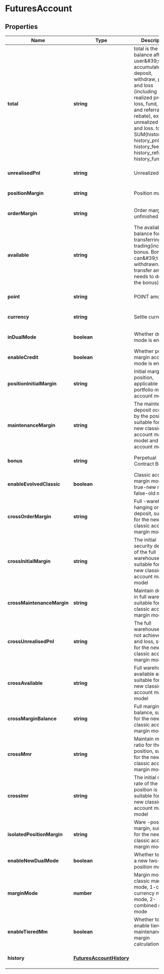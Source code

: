 # FuturesAccount

## Properties

Name | Type | Description | Notes
------------ | ------------- | ------------- | -------------
**total** | **string** | total is the balance after the user\&#39;s accumulated deposit, withdraw, profit and loss (including realized profit and loss, fund, fee and referral rebate), excluding unrealized profit and loss.  total &#x3D; SUM(history_dnw, history_pnl, history_fee, history_refr, history_fund) | [optional] [default to undefined]
**unrealisedPnl** | **string** | Unrealized PNL. | [optional] [default to undefined]
**positionMargin** | **string** | Position margin. | [optional] [default to undefined]
**orderMargin** | **string** | Order margin of unfinished orders. | [optional] [default to undefined]
**available** | **string** | The available balance for transferring or trading(including bonus. Bonus can\&#39;t be withdrawn. The transfer amount needs to deduct the bonus) | [optional] [default to undefined]
**point** | **string** | POINT amount. | [optional] [default to undefined]
**currency** | **string** | Settle currency. | [optional] [default to undefined]
**inDualMode** | **boolean** | Whether dual mode is enabled. | [optional] [default to undefined]
**enableCredit** | **boolean** | Whether portfolio margin account mode is enabled. | [optional] [default to undefined]
**positionInitialMargin** | **string** | Initial margin position, applicable to the portfolio margin account model. | [optional] [default to undefined]
**maintenanceMargin** | **string** | The maintenance deposit occupied by the position is suitable for the new classic account margin model and unified account model | [optional] [default to undefined]
**bonus** | **string** | Perpetual Contract Bonus. | [optional] [default to undefined]
**enableEvolvedClassic** | **boolean** | Classic account margin mode, true-new mode, false-old mode. | [optional] [default to undefined]
**crossOrderMargin** | **string** | Full -warehouse hanging order deposit, suitable for the new classic account margin model | [optional] [default to undefined]
**crossInitialMargin** | **string** | The initial security deposit of the full warehouse is suitable for the new classic account margin model | [optional] [default to undefined]
**crossMaintenanceMargin** | **string** | Maintain deposit in full warehouse, suitable for new classic account margin models | [optional] [default to undefined]
**crossUnrealisedPnl** | **string** | The full warehouse does not achieve profit and loss, suitable for the new classic account margin model | [optional] [default to undefined]
**crossAvailable** | **string** | Full warehouse available amount, suitable for the new classic account margin model | [optional] [default to undefined]
**crossMarginBalance** | **string** | Full margin balance, suitable for the new classic account margin model. | [optional] [default to undefined]
**crossMmr** | **string** | Maintain margin ratio for the full position, suitable for the new classic account margin model | [optional] [default to undefined]
**crossImr** | **string** | The initial margin rate of the full position is suitable for the new classic account margin model | [optional] [default to undefined]
**isolatedPositionMargin** | **string** | Ware -position margin, suitable for the new classic account margin model. | [optional] [default to undefined]
**enableNewDualMode** | **boolean** | Whether to open a new two-way position mode. | [optional] [default to undefined]
**marginMode** | **number** | Margin mode, 0-classic margin mode, 1-cross-currency margin mode, 2-combined margin mode | [optional] [default to undefined]
**enableTieredMm** | **boolean** | Whether to enable tiered maintenance margin calculation. | [optional] [default to undefined]
**history** | [**FuturesAccountHistory**](FuturesAccountHistory.md) |  | [optional] [default to undefined]

